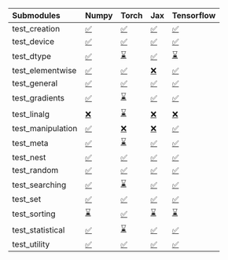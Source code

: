 | Submodules        | Numpy                                                                                                                           | Torch                                                                                                                           | Jax                                                                                                                             | Tensorflow                                                                                                                      |
|:------------------|:--------------------------------------------------------------------------------------------------------------------------------|:--------------------------------------------------------------------------------------------------------------------------------|:--------------------------------------------------------------------------------------------------------------------------------|:--------------------------------------------------------------------------------------------------------------------------------|
| test_creation     | <a href="https://github.com/unifyai/ivy/runs/7896800475?check_suite_focus=true" rel="noopener noreferrer" target="_blank">✅</a> | <a href="https://github.com/unifyai/ivy/runs/7896802410?check_suite_focus=true" rel="noopener noreferrer" target="_blank">✅</a> | <a href="https://github.com/unifyai/ivy/runs/7896804067?check_suite_focus=true" rel="noopener noreferrer" target="_blank">✅</a> | <a href="https://github.com/unifyai/ivy/runs/7896805892?check_suite_focus=true" rel="noopener noreferrer" target="_blank">✅</a> |
| test_device       | <a href="https://github.com/unifyai/ivy/runs/7896800585?check_suite_focus=true" rel="noopener noreferrer" target="_blank">✅</a> | <a href="https://github.com/unifyai/ivy/runs/7896802509?check_suite_focus=true" rel="noopener noreferrer" target="_blank">✅</a> | <a href="https://github.com/unifyai/ivy/runs/7896804147?check_suite_focus=true" rel="noopener noreferrer" target="_blank">✅</a> | <a href="https://github.com/unifyai/ivy/runs/7896805965?check_suite_focus=true" rel="noopener noreferrer" target="_blank">✅</a> |
| test_dtype        | <a href="https://github.com/unifyai/ivy/runs/7896800701?check_suite_focus=true" rel="noopener noreferrer" target="_blank">✅</a> | <a href="https://github.com/unifyai/ivy/runs/7896802600?check_suite_focus=true" rel="noopener noreferrer" target="_blank">⌛</a> | <a href="https://github.com/unifyai/ivy/runs/7896804228?check_suite_focus=true" rel="noopener noreferrer" target="_blank">✅</a> | <a href="https://github.com/unifyai/ivy/runs/7896806065?check_suite_focus=true" rel="noopener noreferrer" target="_blank">⌛</a> |
| test_elementwise  | <a href="https://github.com/unifyai/ivy/runs/7896800846?check_suite_focus=true" rel="noopener noreferrer" target="_blank">✅</a> | <a href="https://github.com/unifyai/ivy/runs/7896802704?check_suite_focus=true" rel="noopener noreferrer" target="_blank">✅</a> | <a href="https://github.com/unifyai/ivy/runs/7896804311?check_suite_focus=true" rel="noopener noreferrer" target="_blank">❌</a> | <a href="https://github.com/unifyai/ivy/runs/7896806159?check_suite_focus=true" rel="noopener noreferrer" target="_blank">✅</a> |
| test_general      | <a href="https://github.com/unifyai/ivy/runs/7896800991?check_suite_focus=true" rel="noopener noreferrer" target="_blank">✅</a> | <a href="https://github.com/unifyai/ivy/runs/7896802847?check_suite_focus=true" rel="noopener noreferrer" target="_blank">✅</a> | <a href="https://github.com/unifyai/ivy/runs/7896804393?check_suite_focus=true" rel="noopener noreferrer" target="_blank">✅</a> | <a href="https://github.com/unifyai/ivy/runs/7896806276?check_suite_focus=true" rel="noopener noreferrer" target="_blank">✅</a> |
| test_gradients    | <a href="https://github.com/unifyai/ivy/runs/7896801112?check_suite_focus=true" rel="noopener noreferrer" target="_blank">✅</a> | <a href="https://github.com/unifyai/ivy/runs/7896802984?check_suite_focus=true" rel="noopener noreferrer" target="_blank">⌛</a> | <a href="https://github.com/unifyai/ivy/runs/7896804485?check_suite_focus=true" rel="noopener noreferrer" target="_blank">✅</a> | <a href="https://github.com/unifyai/ivy/runs/7896806359?check_suite_focus=true" rel="noopener noreferrer" target="_blank">✅</a> |
| test_linalg       | <a href="https://github.com/unifyai/ivy/runs/7896801218?check_suite_focus=true" rel="noopener noreferrer" target="_blank">❌</a> | <a href="https://github.com/unifyai/ivy/runs/7896803141?check_suite_focus=true" rel="noopener noreferrer" target="_blank">⌛</a> | <a href="https://github.com/unifyai/ivy/runs/7896804589?check_suite_focus=true" rel="noopener noreferrer" target="_blank">❌</a> | <a href="https://github.com/unifyai/ivy/runs/7896806490?check_suite_focus=true" rel="noopener noreferrer" target="_blank">❌</a> |
| test_manipulation | <a href="https://github.com/unifyai/ivy/runs/7896801318?check_suite_focus=true" rel="noopener noreferrer" target="_blank">✅</a> | <a href="https://github.com/unifyai/ivy/runs/7896803251?check_suite_focus=true" rel="noopener noreferrer" target="_blank">❌</a> | <a href="https://github.com/unifyai/ivy/runs/7896804677?check_suite_focus=true" rel="noopener noreferrer" target="_blank">❌</a> | <a href="https://github.com/unifyai/ivy/runs/7896806625?check_suite_focus=true" rel="noopener noreferrer" target="_blank">✅</a> |
| test_meta         | <a href="https://github.com/unifyai/ivy/runs/7896801434?check_suite_focus=true" rel="noopener noreferrer" target="_blank">✅</a> | <a href="https://github.com/unifyai/ivy/runs/7896803358?check_suite_focus=true" rel="noopener noreferrer" target="_blank">⌛</a> | <a href="https://github.com/unifyai/ivy/runs/7896804818?check_suite_focus=true" rel="noopener noreferrer" target="_blank">✅</a> | <a href="https://github.com/unifyai/ivy/runs/7896806750?check_suite_focus=true" rel="noopener noreferrer" target="_blank">✅</a> |
| test_nest         | <a href="https://github.com/unifyai/ivy/runs/7896801537?check_suite_focus=true" rel="noopener noreferrer" target="_blank">✅</a> | <a href="https://github.com/unifyai/ivy/runs/7896803458?check_suite_focus=true" rel="noopener noreferrer" target="_blank">✅</a> | <a href="https://github.com/unifyai/ivy/runs/7896804923?check_suite_focus=true" rel="noopener noreferrer" target="_blank">✅</a> | <a href="https://github.com/unifyai/ivy/runs/7896806863?check_suite_focus=true" rel="noopener noreferrer" target="_blank">✅</a> |
| test_random       | <a href="https://github.com/unifyai/ivy/runs/7896801633?check_suite_focus=true" rel="noopener noreferrer" target="_blank">✅</a> | <a href="https://github.com/unifyai/ivy/runs/7896803552?check_suite_focus=true" rel="noopener noreferrer" target="_blank">✅</a> | <a href="https://github.com/unifyai/ivy/runs/7896805021?check_suite_focus=true" rel="noopener noreferrer" target="_blank">✅</a> | <a href="https://github.com/unifyai/ivy/runs/7896806972?check_suite_focus=true" rel="noopener noreferrer" target="_blank">✅</a> |
| test_searching    | <a href="https://github.com/unifyai/ivy/runs/7896801783?check_suite_focus=true" rel="noopener noreferrer" target="_blank">✅</a> | <a href="https://github.com/unifyai/ivy/runs/7896803642?check_suite_focus=true" rel="noopener noreferrer" target="_blank">⌛</a> | <a href="https://github.com/unifyai/ivy/runs/7896805176?check_suite_focus=true" rel="noopener noreferrer" target="_blank">✅</a> | <a href="https://github.com/unifyai/ivy/runs/7896807100?check_suite_focus=true" rel="noopener noreferrer" target="_blank">✅</a> |
| test_set          | <a href="https://github.com/unifyai/ivy/runs/7896801886?check_suite_focus=true" rel="noopener noreferrer" target="_blank">✅</a> | <a href="https://github.com/unifyai/ivy/runs/7896803721?check_suite_focus=true" rel="noopener noreferrer" target="_blank">✅</a> | <a href="https://github.com/unifyai/ivy/runs/7896805370?check_suite_focus=true" rel="noopener noreferrer" target="_blank">✅</a> | <a href="https://github.com/unifyai/ivy/runs/7896807250?check_suite_focus=true" rel="noopener noreferrer" target="_blank">✅</a> |
| test_sorting      | <a href="https://github.com/unifyai/ivy/runs/7896802012?check_suite_focus=true" rel="noopener noreferrer" target="_blank">⌛</a> | <a href="https://github.com/unifyai/ivy/runs/7896803795?check_suite_focus=true" rel="noopener noreferrer" target="_blank">✅</a> | <a href="https://github.com/unifyai/ivy/runs/7896805551?check_suite_focus=true" rel="noopener noreferrer" target="_blank">⌛</a> | <a href="https://github.com/unifyai/ivy/runs/7896807383?check_suite_focus=true" rel="noopener noreferrer" target="_blank">⌛</a> |
| test_statistical  | <a href="https://github.com/unifyai/ivy/runs/7896802165?check_suite_focus=true" rel="noopener noreferrer" target="_blank">✅</a> | <a href="https://github.com/unifyai/ivy/runs/7896803883?check_suite_focus=true" rel="noopener noreferrer" target="_blank">⌛</a> | <a href="https://github.com/unifyai/ivy/runs/7896805682?check_suite_focus=true" rel="noopener noreferrer" target="_blank">✅</a> | <a href="https://github.com/unifyai/ivy/runs/7896807473?check_suite_focus=true" rel="noopener noreferrer" target="_blank">✅</a> |
| test_utility      | <a href="https://github.com/unifyai/ivy/runs/7896802288?check_suite_focus=true" rel="noopener noreferrer" target="_blank">✅</a> | <a href="https://github.com/unifyai/ivy/runs/7896803991?check_suite_focus=true" rel="noopener noreferrer" target="_blank">✅</a> | <a href="https://github.com/unifyai/ivy/runs/7896805780?check_suite_focus=true" rel="noopener noreferrer" target="_blank">✅</a> | <a href="https://github.com/unifyai/ivy/runs/7896807573?check_suite_focus=true" rel="noopener noreferrer" target="_blank">✅</a> |
